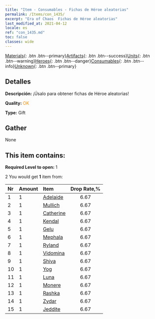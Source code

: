 ```yaml
---
title: "Item - Consumables - Fichas de Héroe aleatorias"
permalink: /Items/con_1435/
excerpt: "Era of Chaos  Fichas de Héroe aleatorias"
last_modified_at: 2021-04-12
locale: es
ref: "con_1435.md"
toc: false
classes: wide
---
```

 [Materials](/es/Items/){: .btn .btn--primary}[Artifacts](/es/Items/Artifacts/){: .btn .btn--success}[Units](/es/Items/Units/){: .btn .btn--warning}[Heroes](/es/Items/Heroes/){: .btn .btn--danger}[Consumables](/es/Items/Consumables/){: .btn .btn--info}[Unknown](/es/Items/Unknown/){: .btn .btn--primary}

## Detalles
 **Descripción:** ¡Úsalo para obtener fichas de Héroe aleatorias!

 **Quality:** <span style="color: #FF8C00">OK</span>

 **Type:** Gift

## Gather

  None

## This item contains:

 **Required Level to open:** 1

 2 You would get **1** item  from:

  | Nr | Amount |     Item    | Drop Rate,% |
  |:---|:-------|:------------|:---------:|
  | 1 | 1 | [Adelaide](/es/Items/her_359/) | 6.67 | 
  | 2 | 1 | [Mullich](/es/Items/her_360/) | 6.67 | 
  | 3 | 1 | [Catherine](/es/Items/her_361/) | 6.67 | 
  | 4 | 1 | [Kendal](/es/Items/her_363/) | 6.67 | 
  | 5 | 1 | [Gelu](/es/Items/her_366/) | 6.67 | 
  | 6 | 1 | [Mephala](/es/Items/her_367/) | 6.67 | 
  | 7 | 1 | [Ryland](/es/Items/her_368/) | 6.67 | 
  | 8 | 1 | [Vidomina](/es/Items/her_372/) | 6.67 | 
  | 9 | 1 | [Shiva](/es/Items/her_376/) | 6.67 | 
  | 10 | 1 | [Yog](/es/Items/her_377/) | 6.67 | 
  | 11 | 1 | [Luna](/es/Items/her_378/) | 6.67 | 
  | 12 | 1 | [Monere](/es/Items/her_379/) | 6.67 | 
  | 13 | 1 | [Rashka](/es/Items/her_384/) | 6.67 | 
  | 14 | 1 | [Zydar](/es/Items/her_385/) | 6.67 | 
  | 15 | 1 | [Jeddite](/es/Items/her_391/) | 6.67 | 
